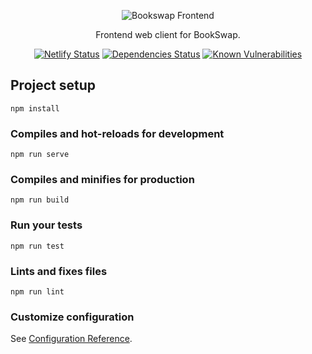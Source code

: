 <p align="center">
  <img src="https://user-images.githubusercontent.com/28015011/59379922-95bbcb00-8d60-11e9-85c9-ebbae607a599.png" alt="Bookswap Frontend"/>
</p>

<p align="center">Frontend web client for BookSwap.</p>

<p align="center">
<a href="https://bookswap.ro"><img src="https://img.shields.io/endpoint.svg?url=https%3A%2F%2Fdeveloper.oswaldlabs.com%2Fnetlify-status%2F03252002-5f29-4d7f-84c2-adc4c5436dc3" alt="Netlify Status"></a>
<a href="https://david-dm.org/book-swap/frontend"><img src="https://img.shields.io/david/book-swap/frontend.svg" alt="Dependencies Status"></a>
<a href="https://snyk.io/test/github/book-swap/frontend?targetFile=package.json"><img src="https://img.shields.io/snyk/vulnerabilities/github/book-swap/frontend.svg" alt="Known Vulnerabilities"></a>
</p>

## Project setup
```
npm install
```

### Compiles and hot-reloads for development
```
npm run serve
```

### Compiles and minifies for production
```
npm run build
```

### Run your tests
```
npm run test
```

### Lints and fixes files
```
npm run lint
```

### Customize configuration
See [Configuration Reference](https://cli.vuejs.org/config/).
